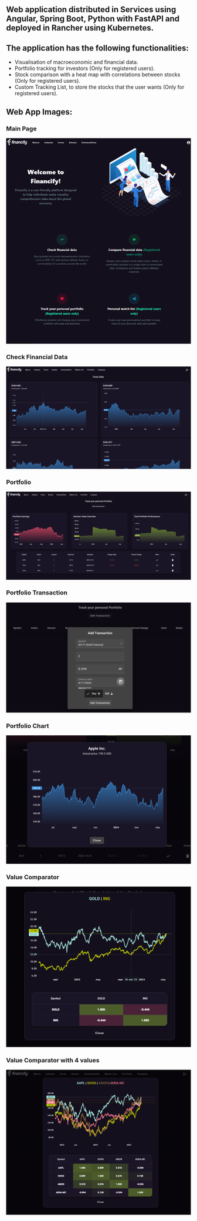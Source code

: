 
## Web application distributed in Services using Angular, Spring Boot, Python with FastAPI and deployed in Rancher using Kubernetes.

## The application has the following functionalities:

+ Visualisation of macroeconomic and financial data.
+ Portfolio tracking for investors (Only for registered users).
+ Stock comparison with a heat map with correlations between stocks (Only for registered users).
+ Custom Tracking List, to store the stocks that the user wants (Only for registered users).

## Web App Images:

### Main Page
![Main Page](assets/mainpage.png)

### Check Financial Data
![Check Financial Data](assets/forex.png)

### Portfolio
![Portfolio](assets/Portfolio.png)

### Portfolio Transaction
![Portfolio Transaction](assets/Transaccion.png)

### Portfolio Chart
![Portfolio Chart](assets/PortfolioChart.png)

### Value Comparator
![Value Comparator](assets/Comparacion2valores.png)

### Value Comparator with 4 values
![Value Comparator with 4 values](assets/Correlacion2.png)



